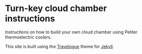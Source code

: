 Turn-key cloud chamber instructions
==========

Instructions on how to build your own cloud chamber using Peliter thermoelectric coolers. 

This site is built using the [Travelogue](http://jekyllthemes.org/themes/travelogue/) theme for [Jekyll](http://jekyllrb.com/).
